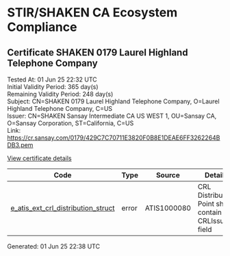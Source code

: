 # STIR/SHAKEN CA Ecosystem Compliance

## Certificate SHAKEN 0179 Laurel Highland Telephone Company

Tested At: 01 Jun 25 22:32 UTC\
Initial Validity Period: 365 day(s)\
Remaining Validity Period: 248 day(s)\
Subject: CN=SHAKEN 0179 Laurel Highland Telephone Company, O=Laurel Highland Telephone Company, C=US\
Issuer: CN=SHAKEN Sansay Intermediate CA US WEST 1, OU=Sansay CA, O=Sansay Corporation, ST=California, C=US\
Link: https://cr.sansay.com/0179/429C7C70711E3820F0B8E1DEAE6FF3262264BDB3.pem

[View certificate details](https://x509.io/?cert=MIIC1jCCAnugAwIBAgIUQpx8cHEeOCDwuOHerm%2FzJiJkvbMwCgYIKoZIzj0EAwIwgYUxCzAJBgNVBAYTAlVTMRMwEQYDVQQIDApDYWxpZm9ybmlhMRswGQYDVQQKDBJTYW5zYXkgQ29ycG9yYXRpb24xEjAQBgNVBAsMCVNhbnNheSBDQTEwMC4GA1UEAwwnU0hBS0VOIFNhbnNheSBJbnRlcm1lZGlhdGUgQ0EgVVMgV0VTVCAxMB4XDTI1MDIwNDE3MTAzNFoXDTI2MDIwNDE3MTAzNFowcTELMAkGA1UEBhMCVVMxKjAoBgNVBAoMIUxhdXJlbCBIaWdobGFuZCBUZWxlcGhvbmUgQ29tcGFueTE2MDQGA1UEAwwtU0hBS0VOIDAxNzkgTGF1cmVsIEhpZ2hsYW5kIFRlbGVwaG9uZSBDb21wYW55MFkwEwYHKoZIzj0CAQYIKoZIzj0DAQcDQgAE61Bh8kmCoucm7NILaThPcqOKAChVxspzfXai4e8koj2yOHExrnsiJ%2BLCFiD4ZN3TEN8kyANA7fava4rKW2riUKOB2zCB2DAWBggrBgEFBQcBGgQKMAigBhYEMDE3OTAXBgNVHSAEEDAOMAwGCmCGSAGG%2FwkBAQQwHQYDVR0OBBYEFEbuaJkskLSbl4dZzXxiAdFPb1o1MB8GA1UdIwQYMBaAFKzTk%2FVDQ8wKvkVYFxN9knzcwwFGMEcGA1UdHwRAMD4wPKA6oDiGNmh0dHBzOi8vYXV0aGVudGljYXRlLWFwaS5pY29uZWN0aXYuY29tL2Rvd25sb2FkL3YxL2NybDAMBgNVHRMBAf8EAjAAMA4GA1UdDwEB%2FwQEAwIHgDAKBggqhkjOPQQDAgNJADBGAiEAuhl%2BRCEIzzYEOg3dKudbDHmtB4CIb0dxvArX8%2BC%2FOloCIQCx2ZvS%2BK9wG8btdLWHV211HA2wnYx640kuxwQWEmhxlw%3D%3D)

| Code | Type | Source | Details |
|------|------|--------|---------|
| [e_atis_ext_crl_distribution_struct](../../ISSUES/e_atis_ext_crl_distribution_struct/README.md) | error | ATIS1000080 | CRL Distribution Point shall contain a CRLIssuer field |


Generated: 01 Jun 25 22:38 UTC